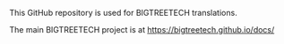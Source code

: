 This GitHub repository is used for BIGTREETECH translations.

The main BIGTREETECH project is at https://bigtreetech.github.io/docs/
 
